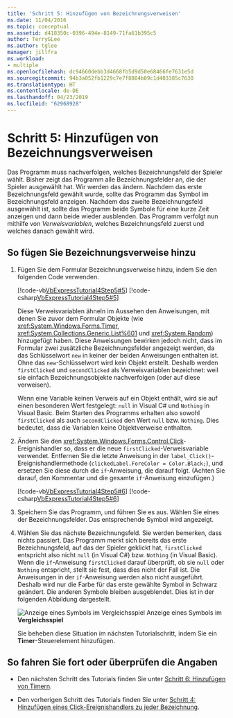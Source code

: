 ```yaml
---
title: 'Schritt 5: Hinzufügen von Bezeichnungsverweisen'
ms.date: 11/04/2016
ms.topic: conceptual
ms.assetid: d418350c-0396-494e-8149-71fa61b395c5
author: TerryGLee
ms.author: tglee
manager: jillfra
ms.workload:
- multiple
ms.openlocfilehash: dc94660debb3d4668fb5d9d50e68466fe7631e5d
ms.sourcegitcommit: 94b3a052fb1229c7e7f8804b09c1d403385c7630
ms.translationtype: HT
ms.contentlocale: de-DE
ms.lasthandoff: 04/23/2019
ms.locfileid: "62968928"
---
```

# <a name="step-5-add-label-references"></a>Schritt 5: Hinzufügen von Bezeichnungsverweisen
Das Programm muss nachverfolgen, welches Bezeichnungsfeld der Spieler wählt. Bisher zeigt das Programm alle Bezeichnungsfelder an, die der Spieler ausgewählt hat. Wir werden das ändern. Nachdem das erste Bezeichnungsfeld gewählt wurde, sollte das Programm das Symbol im Bezeichnungsfeld anzeigen. Nachdem das zweite Bezeichnungsfeld ausgewählt ist, sollte das Programm beide Symbole für eine kurze Zeit anzeigen und dann beide wieder ausblenden. Das Programm verfolgt nun mithilfe von *Verweisvariablen*, welches Bezeichnungsfeld zuerst und welches danach gewählt wird.

## <a name="to-add-label-references"></a>So fügen Sie Bezeichnungsverweise hinzu

1. Fügen Sie dem Formular Bezeichnungsverweise hinzu, indem Sie den folgenden Code verwenden.

     [!code-vb[VbExpressTutorial4Step5#5](../ide/codesnippet/VisualBasic/step-5-add-label-references_1.vb)]
     [!code-csharp[VbExpressTutorial4Step5#5](../ide/codesnippet/CSharp/step-5-add-label-references_1.cs)]

     Diese Verweisvariablen ähneln im Aussehen den Anweisungen, mit denen Sie zuvor dem Formular Objekte (wie <xref:System.Windows.Forms.Timer>, <xref:System.Collections.Generic.List%601> und <xref:System.Random>) hinzugefügt haben. Diese Anweisungen bewirken jedoch nicht, dass im Formular zwei zusätzliche Bezeichnungsfelder angezeigt werden, da das Schlüsselwort `new` in keiner der beiden Anweisungen enthalten ist. Ohne das `new`-Schlüsselwort wird kein Objekt erstellt. Deshalb werden `firstClicked` und `secondClicked` als Verweisvariablen bezeichnet: weil sie einfach Bezeichnungsobjekte nachverfolgen (oder auf diese verweisen).

     Wenn eine Variable keinen Verweis auf ein Objekt enthält, wird sie auf einen besonderen Wert festgelegt: `null` in Visual C# und `Nothing` in Visual Basic. Beim Starten des Programms erhalten also sowohl `firstClicked` als auch `secondClicked` den Wert `null` bzw. `Nothing`. Dies bedeutet, dass die Variablen keine Objektverweise enthalten.

2. Ändern Sie den <xref:System.Windows.Forms.Control.Click>-Ereignishandler so, dass er die neue `firstClicked`-Verweisvariable verwendet. Entfernen Sie die letzte Anweisung in der `label_Click()`-Ereignishandlermethode (`clickedLabel.ForeColor = Color.Black;`), und ersetzen Sie diese durch die `if`-Anweisung, die darauf folgt. (Achten Sie darauf, den Kommentar und die gesamte `if`-Anweisung einzufügen.)

     [!code-vb[VbExpressTutorial4Step5#6](../ide/codesnippet/VisualBasic/step-5-add-label-references_2.vb)]
     [!code-csharp[VbExpressTutorial4Step5#6](../ide/codesnippet/CSharp/step-5-add-label-references_2.cs)]

3. Speichern Sie das Programm, und führen Sie es aus. Wählen Sie eines der Bezeichnungsfelder. Das entsprechende Symbol wird angezeigt.

4. Wählen Sie das nächste Bezeichnungsfeld. Sie werden bemerken, dass nichts passiert. Das Programm merkt sich bereits das erste Bezeichnungsfeld, auf das der Spieler geklickt hat, `firstClicked` entspricht also nicht `null` (in Visual C#) bzw. `Nothing` (in Visual Basic). Wenn die `if`-Anweisung `firstClicked` darauf überprüft, ob sie `null` oder `Nothing` entspricht, stellt sie fest, dass dies nicht der Fall ist. Die Anweisungen in der `if`-Anweisung werden also nicht ausgeführt. Deshalb wird nur die Farbe für das erste gewählte Symbol in Schwarz geändert. Die anderen Symbole bleiben ausgeblendet. Dies ist in der folgenden Abbildung dargestellt.

     ![Anzeige eines Symbols im Vergleichsspiel](../ide/media/express_tut4step5.png)
 Anzeige eines Symbols im **Vergleichsspiel**

     Sie beheben diese Situation im nächsten Tutorialschritt, indem Sie ein **Timer**-Steuerelement hinzufügen.

## <a name="to-continue-or-review"></a>So fahren Sie fort oder überprüfen die Angaben

- Den nächsten Schritt des Tutorials finden Sie unter [Schritt 6: Hinzufügen von Timern](../ide/step-6-add-a-timer.md).

- Den vorherigen Schritt des Tutorials finden Sie unter [Schritt 4: Hinzufügen eines Click-Ereignishandlers zu jeder Bezeichnung](../ide/step-4-add-a-click-event-handler-to-each-label.md).
